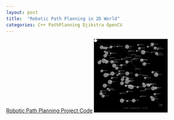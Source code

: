 ```yaml
---
layout: post
title:  "Robotic Path Planning in 2D World"
categories: C++ PathPlanning Djikstra OpenCV
---
```

[Robotic Path Planning Project Code](https://drive.google.com/drive/folders/1secJlcD7oMvPxfpgHYDllCYUU2y-AbM2)
<img src="/assets/robot_path_plan_djikstra.jpg" alt="djikstra" width="200"/>
